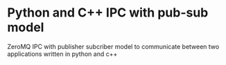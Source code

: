 # Python and C++ IPC with pub-sub model
ZeroMQ IPC with publisher subcriber model to communicate between two applications written in python and c++

